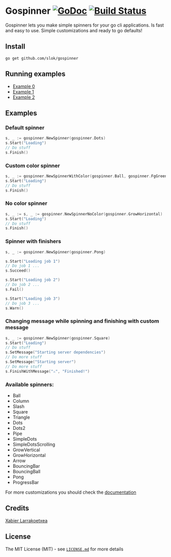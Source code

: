 
# Gospinner [![GoDoc](http://img.shields.io/badge/go-documentation-blue.svg?style=flat-square)](http://godoc.org/github.com/slok/gospinner)  [![Build Status](https://travis-ci.org/slok/gospinner.svg?branch=master)](https://travis-ci.org/slok/gospinner)


Gospinner lets you make simple spinners for your go cli applications. Is fast
and easy to use. Simple customizations and ready to go defaults!

## Install

```
go get github.com/slok/gospinner
```

## Running examples

* [Example 0](https://asciinema.org/a/82944)
* [Example 1](https://asciinema.org/a/82946)
* [Example 2](https://asciinema.org/a/82947)

## Examples


### Default spinner

```go
s, _ := gospinner.NewSpinner(gospinner.Dots)
s.Start("Loading")
// Do stuff
s.Finish()
```

### Custom color spinner

```go
s, _ := gospinner.NewSpinnerWithColor(gospinner.Ball, gospinner.FgGreen)
s.Start("Loading")
// Do stuff
s.Finish()
```

### No color spinner

```go
s, _ := s, _ := gospinner.NewSpinnerNoColor(gospinner.GrowHorizontal)
s.Start("Loading")
// Do stuff
s.Finish()
```

### Spinner with finishers
```go
s, _ := gospinner.NewSpinner(gospinner.Pong)

s.Start("Loading job 1")
// Do job 1 ...
s.Succeed()

s.Start("Loading job 2")
// Do job 2 ...
s.Fail()

s.Start("Loading job 3")
// Do job 3 ...
s.Warn()
```

### Changing message while spinning and finishing with custom message
```go
s, _ := gospinner.NewSpinner(gospinner.Square)
s.Start("Loading")
// Do stuff
s.SetMessage("Starting server dependencies")
// Do more stuff
s.SetMessage("Starting server")
// Do more stuff
s.FinishWithMessage("⚔", "Finished!")
```

### Available spinners:

* Ball
* Column
* Slash
* Square
* Triangle
* Dots
* Dots2
* Pipe
* SimpleDots
* SimpleDotsScrolling
* GrowVertical
* GrowHorizontal
* Arrow
* BouncingBar
* BouncingBall
* Pong
* ProgressBar

For more customizations you should check the [documentation](https://godoc.org/github.com/slok/gospinner)

## Credits

[Xabier Larrakoetxea](http://github.com/slok)


## License

The MIT License (MIT) - see [`LICENSE.md`](LICENSE.md) for more details
